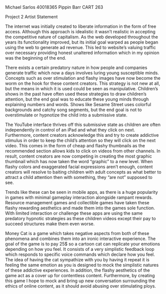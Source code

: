 Michael Sarlos 40018365
Pippin Barr
CART 263

Project 2 Artist Statement

The internet was initially created to liberate information in the form of free
access. Although this approach is idealistic it wasn’t realistic in accepting
the competitive nature of capitalism. As the web developed throughout the years
its functionality improved, but its initial goal warped as people began using
the web to generate ad revenue. This led to website’s valuing traffic over
necessary providing honest unaltered information which in my opinion was the
beginning of the end.

There exists a certain predatory nature in how people and companies generate
traffic which now a days involves luring young susceptible minds. Concepts such
as over stimulation and flashy images have now become the worm on the hook for
these content creators. This strategy is not new at all, but the means in which
it is used could be seen as manipulative. Children’s shows in the past have
often used these strategies to draw children’s attention, but the end goal was
to educate these young minds through explaining numbers and words. Shows like
Sesame Street uses colorful backgrounds and catchy song segments, but the end
goal is not to overstimulate or hypnotize the child into a submissive state.

 The YouTube interface thrives off this submissive state as children are often
 independently in control of an iPad and what they click on next. Furthermore,
 content creators acknowledge this and try to create addictive stimulus in
 order to keep the child’s attention so they will click on the next video.
 This comes in the form of cheap and flashy thumbnails as the recommended
 section allows kids to click on videos from other channels. In result, content
 creators are now competing in creating the most graphic thumbnail which has
 now taken the word “graphic” to a new level. When flashy colors and exaggerated
 facial expressions aren’t enough, content creators will resolve to baiting
 children with adult concepts as what better to attract a child attention then
 with something, they “are not” supposed to see.

Trends like these can be seen in mobile apps, as there is a huge popularity in
games with minimal gameplay interaction alongside rampant rewards. Resource
management games and collectible games have taken these flashy rewarding
aesthetics and made them into the games sole function. With limited interaction
or challenge these apps are using the same predatory hypnotic strategies as
these children videos except their pay to succeed structures make them even
worse.

Money Cat is a game which takes negative aspects from both of these phenomena
and combines them into an ironic interactive experience. The goal of the game is
to pay 25$ so a cartoon cat can replicate your emotions depending on how you
feel. It consists of a very simplistic feedback loop which responds to specific
voice commands which declare how you feel. The idea of having the cat sympathize
with you by having it repeat it is feeling the same emotion as you is designed
to mock the simplistic natures of these addictive experiences. In addition, the
flashy aesthetics of the game act as a cover up for contentless content.
Furthermore, by creating this game I hope to mock and bring up new conversation
surrounding the ethics of online content, as it should avoid abusing over
stimulating ploys.

